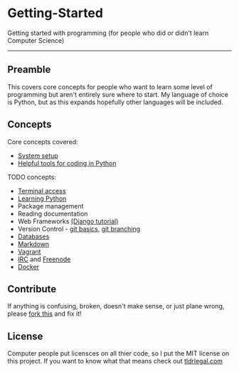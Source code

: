 Getting-Started
===============
Getting started with programming (for people who did or didn't learn Computer Science)

--------------------------------------------------------------------------------

Preamble
--------

This covers core concepts for people who want to learn some level of programming
but aren't entirely sure where to start. My language of choice is Python, but as
this expands hopefully other languages will be included.

Concepts
--------

Core concepts covered:
* [System setup](setup.md)
* [Helpful tools for coding in Python](python_tools.md)

TODO concepts:
* [Terminal access](https://www.google.com/search?q=learn+mac+terminal&oq=learn+mac+terminal)
* [Learning Python](http://www.codecademy.com/tracks/python)
* Package management
* Reading documentation
* Web Frameworks
    [(Django tutorial)](https://docs.djangoproject.com/en/1.6/intro/tutorial01/)
* Version Control - [git basics](https://try.github.io/levels/1/challenges/1),
[git branching](http://pcottle.github.io/learnGitBranching/)
* [Databases](http://www.w3schools.com/sql/default.asp)
* [Markdown](http://daringfireball.net/projects/markdown/syntax)
* [Vagrant](http://www.vagrantup.com/)
* [IRC](https://en.wikipedia.org/wiki/Internet_Relay_Chat) and
    [Freenode](http://webchat.freenode.net/)
* [Docker](https://www.docker.io/)

Contribute
----------
If anything is confusing, broken, doesn't make sense, or just plane wrong,
please [fork this](https://help.github.com/articles/fork-a-repo) and fix it!
<!---(spelling error intentional, please fork and fix :) -->

License
-------
Computer people put licensces on all thier code, so I put the MIT license on 
this project. If you want to know what that means check out 
[tldrlegal.com](https://tldrlegal.com/license/mit-license)
